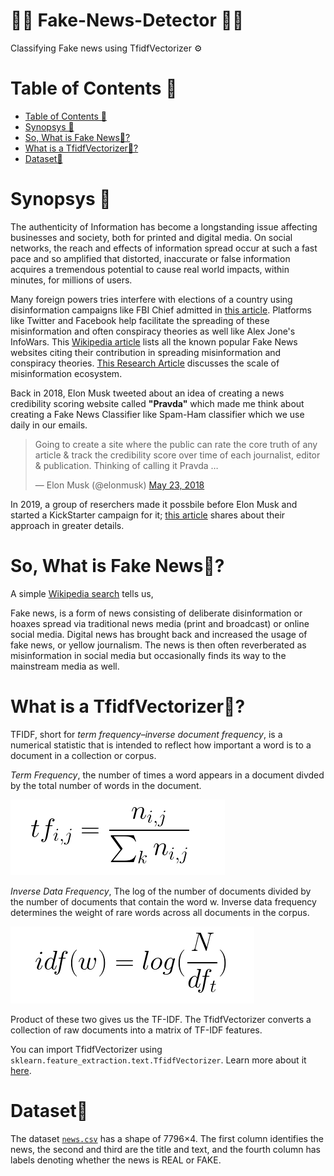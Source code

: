 # 🚨🚨 Fake-News-Detector 🚨🚨 <!-- omit in toc -->

Classifying Fake news using TfidfVectorizer ⚙

# Table of Contents 📃

- [Table of Contents 📃](#table-of-contents-)
- [Synopsys 📝](#synopsys-)
- [So, What is Fake News🚫?](#so-what-is-fake-news)
- [What is a TfidfVectorizer💭?](#what-is-a-tfidfvectorizer)
- [Dataset🔘](#dataset)

# Synopsys 📝

The authenticity of Information has become a longstanding issue affecting businesses and society, both for printed and digital media. On social networks, the reach and effects of information spread occur at such a fast pace and so amplified that distorted, inaccurate or false information acquires a tremendous potential to cause real world impacts, within minutes, for millions of users.

Many foreign powers tries interfere with elections of a country using disinformation campaigns like FBI Chief admitted in [this article](https://www.bbc.com/news/technology-51399568). Platforms like Twitter and Facebook help facilitate the spreading of these misinformation and often conspiracy theories as well like Alex Jone's InfoWars. 
This [Wikipedia article](https://en.wikipedia.org/wiki/List_of_fake_news_websites) lists all the known popular Fake News websites citing their contribution in spreading misinformation and conspiracy theories.
[This Research Article](https://advances.sciencemag.org/content/6/14/eaay3539) discusses the scale of misinformation ecosystem.

Back in 2018, Elon Musk tweeted about an idea of creating a news credibility scoring website called **"Pravda"** which made me think about creating a Fake News Classifier like Spam-Ham classifier which we use daily in our emails.

<blockquote class="twitter-tweet"><p lang="en" dir="ltr">Going to create a site where the public can rate the core truth of any article &amp; track the credibility score over time of each journalist, editor &amp; publication. Thinking of calling it Pravda …</p>&mdash; Elon Musk (@elonmusk) <a href="https://twitter.com/elonmusk/status/999367582271422464?ref_src=twsrc%5Etfw">May 23, 2018</a></blockquote>

In 2019, a group of reserchers made it possbile before Elon Musk and started a KickStarter campaign for it; [this article](https://www.sciencealert.com/scientists-have-beaten-elon-musk-to-a-fake-news-solution-and-it-s-gaining-traction) shares about their approach in greater details.

# So, What is Fake News🚫?

A simple [Wikipedia search](https://en.wikipedia.org/wiki/Fake_news) tells us, 

Fake news, is a form of news consisting of deliberate disinformation or hoaxes spread via traditional news media (print and broadcast) or online social media. Digital news has brought back and increased the usage of fake news, or yellow journalism. The news is then often reverberated as misinformation in social media but occasionally finds its way to the mainstream media as well.

# What is a TfidfVectorizer💭?

 TFIDF, short for *term frequency–inverse document frequency*, is a numerical statistic that is intended to reflect how important a word is to a document in a collection or corpus.

*Term Frequency*, the number of times a word appears in a document divded by the total number of words in the document.

![Term Frequency formula](img/1.png)

*Inverse Data Frequency*, The log of the number of documents divided by the number of documents that contain the word w. Inverse data frequency determines the weight of rare words across all documents in the corpus.

![Inverse Data Frequency Formula](img/2.png)

Product of these two gives us the TF-IDF. The TfidfVectorizer converts a collection of raw documents into a matrix of TF-IDF features.

You can import TfidfVectorizer using `sklearn.feature_extraction.text.TfidfVectorizer`. Learn more about it [here](https://scikit-learn.org/stable/modules/generated/sklearn.feature_extraction.text.TfidfVectorizer.html).

# Dataset🔘

The dataset [`news.csv`](data/news.csv) has a shape of 7796×4. The first column identifies the news, the second and third are the title and text, and the fourth column has labels denoting whether the news is REAL or FAKE.